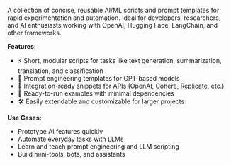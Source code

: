 A collection of concise, reusable AI/ML scripts and prompt templates for rapid experimentation and automation. Ideal for developers, researchers, and AI enthusiasts working with OpenAI, Hugging Face, LangChain, and other frameworks.

**Features:**

* ⚡ Short, modular scripts for tasks like text generation, summarization, translation, and classification
* 🧠 Prompt engineering templates for GPT-based models
* 🔗 Integration-ready snippets for APIs (OpenAI, Cohere, Replicate, etc.)
* 🧪 Ready-to-run examples with minimal dependencies
* 🛠️ Easily extendable and customizable for larger projects

**Use Cases:**

* Prototype AI features quickly
* Automate everyday tasks with LLMs
* Learn and teach prompt engineering and LLM scripting
* Build mini-tools, bots, and assistants

